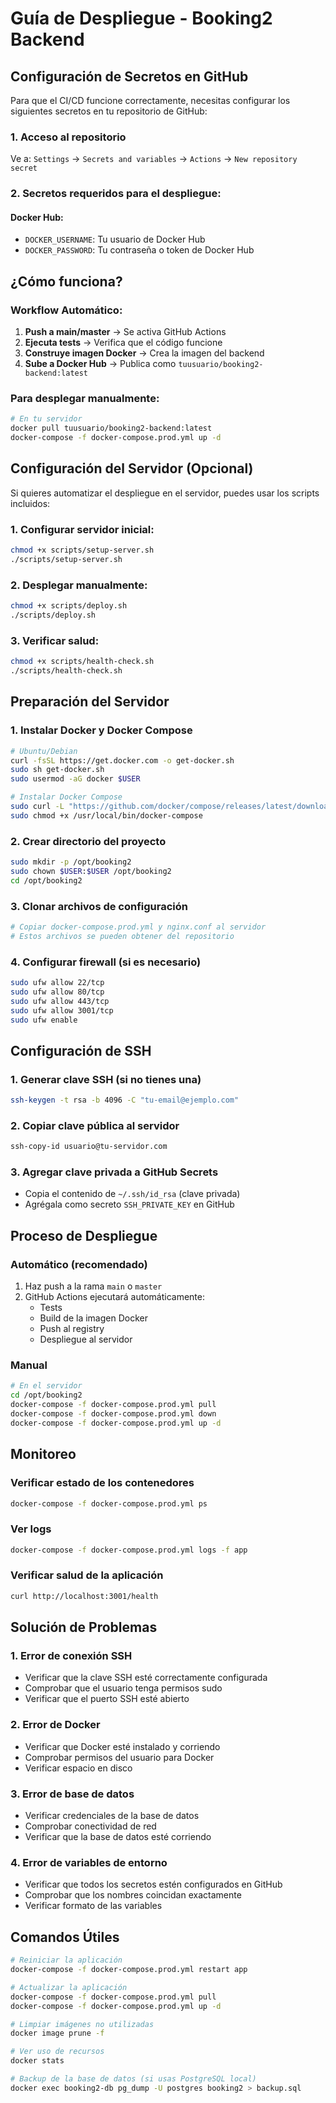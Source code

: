 # Guía de Despliegue - Booking2 Backend

## Configuración de Secretos en GitHub

Para que el CI/CD funcione correctamente, necesitas configurar los siguientes secretos en tu repositorio de GitHub:

### 1. Acceso al repositorio
Ve a: `Settings` → `Secrets and variables` → `Actions` → `New repository secret`

### 2. Secretos requeridos para el despliegue:

#### Docker Hub:
- `DOCKER_USERNAME`: Tu usuario de Docker Hub
- `DOCKER_PASSWORD`: Tu contraseña o token de Docker Hub

## ¿Cómo funciona?

### Workflow Automático:
1. **Push a main/master** → Se activa GitHub Actions
2. **Ejecuta tests** → Verifica que el código funcione
3. **Construye imagen Docker** → Crea la imagen del backend
4. **Sube a Docker Hub** → Publica como `tuusuario/booking2-backend:latest`

### Para desplegar manualmente:
```bash
# En tu servidor
docker pull tuusuario/booking2-backend:latest
docker-compose -f docker-compose.prod.yml up -d
```

## Configuración del Servidor (Opcional)

Si quieres automatizar el despliegue en el servidor, puedes usar los scripts incluidos:

### 1. Configurar servidor inicial:
```bash
chmod +x scripts/setup-server.sh
./scripts/setup-server.sh
```

### 2. Desplegar manualmente:
```bash
chmod +x scripts/deploy.sh
./scripts/deploy.sh
```

### 3. Verificar salud:
```bash
chmod +x scripts/health-check.sh
./scripts/health-check.sh
```

## Preparación del Servidor

### 1. Instalar Docker y Docker Compose
```bash
# Ubuntu/Debian
curl -fsSL https://get.docker.com -o get-docker.sh
sudo sh get-docker.sh
sudo usermod -aG docker $USER

# Instalar Docker Compose
sudo curl -L "https://github.com/docker/compose/releases/latest/download/docker-compose-$(uname -s)-$(uname -m)" -o /usr/local/bin/docker-compose
sudo chmod +x /usr/local/bin/docker-compose
```

### 2. Crear directorio del proyecto
```bash
sudo mkdir -p /opt/booking2
sudo chown $USER:$USER /opt/booking2
cd /opt/booking2
```

### 3. Clonar archivos de configuración
```bash
# Copiar docker-compose.prod.yml y nginx.conf al servidor
# Estos archivos se pueden obtener del repositorio
```

### 4. Configurar firewall (si es necesario)
```bash
sudo ufw allow 22/tcp
sudo ufw allow 80/tcp
sudo ufw allow 443/tcp
sudo ufw allow 3001/tcp
sudo ufw enable
```

## Configuración de SSH

### 1. Generar clave SSH (si no tienes una)
```bash
ssh-keygen -t rsa -b 4096 -C "tu-email@ejemplo.com"
```

### 2. Copiar clave pública al servidor
```bash
ssh-copy-id usuario@tu-servidor.com
```

### 3. Agregar clave privada a GitHub Secrets
- Copia el contenido de `~/.ssh/id_rsa` (clave privada)
- Agrégala como secreto `SSH_PRIVATE_KEY` en GitHub

## Proceso de Despliegue

### Automático (recomendado)
1. Haz push a la rama `main` o `master`
2. GitHub Actions ejecutará automáticamente:
   - Tests
   - Build de la imagen Docker
   - Push al registry
   - Despliegue al servidor

### Manual
```bash
# En el servidor
cd /opt/booking2
docker-compose -f docker-compose.prod.yml pull
docker-compose -f docker-compose.prod.yml down
docker-compose -f docker-compose.prod.yml up -d
```

## Monitoreo

### Verificar estado de los contenedores
```bash
docker-compose -f docker-compose.prod.yml ps
```

### Ver logs
```bash
docker-compose -f docker-compose.prod.yml logs -f app
```

### Verificar salud de la aplicación
```bash
curl http://localhost:3001/health
```

## Solución de Problemas

### 1. Error de conexión SSH
- Verificar que la clave SSH esté correctamente configurada
- Comprobar que el usuario tenga permisos sudo
- Verificar que el puerto SSH esté abierto

### 2. Error de Docker
- Verificar que Docker esté instalado y corriendo
- Comprobar permisos del usuario para Docker
- Verificar espacio en disco

### 3. Error de base de datos
- Verificar credenciales de la base de datos
- Comprobar conectividad de red
- Verificar que la base de datos esté corriendo

### 4. Error de variables de entorno
- Verificar que todos los secretos estén configurados en GitHub
- Comprobar que los nombres coincidan exactamente
- Verificar formato de las variables

## Comandos Útiles

```bash
# Reiniciar la aplicación
docker-compose -f docker-compose.prod.yml restart app

# Actualizar la aplicación
docker-compose -f docker-compose.prod.yml pull
docker-compose -f docker-compose.prod.yml up -d

# Limpiar imágenes no utilizadas
docker image prune -f

# Ver uso de recursos
docker stats

# Backup de la base de datos (si usas PostgreSQL local)
docker exec booking2-db pg_dump -U postgres booking2 > backup.sql
```